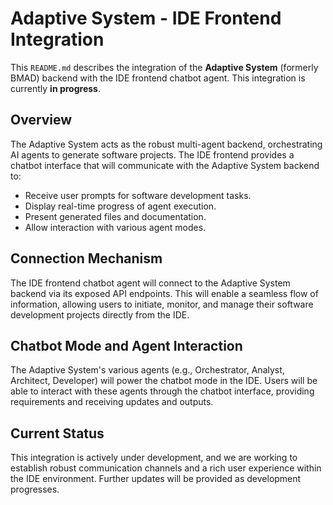 # Adaptive System - IDE Frontend Integration

This `README.md` describes the integration of the **Adaptive System** (formerly BMAD) backend with the IDE frontend chatbot agent. This integration is currently **in progress**.

## Overview

The Adaptive System acts as the robust multi-agent backend, orchestrating AI agents to generate software projects. The IDE frontend provides a chatbot interface that will communicate with the Adaptive System backend to:

- Receive user prompts for software development tasks.
- Display real-time progress of agent execution.
- Present generated files and documentation.
- Allow interaction with various agent modes.

## Connection Mechanism

The IDE frontend chatbot agent will connect to the Adaptive System backend via its exposed API endpoints. This will enable a seamless flow of information, allowing users to initiate, monitor, and manage their software development projects directly from the IDE.

## Chatbot Mode and Agent Interaction

The Adaptive System's various agents (e.g., Orchestrator, Analyst, Architect, Developer) will power the chatbot mode in the IDE. Users will be able to interact with these agents through the chatbot interface, providing requirements and receiving updates and outputs.

## Current Status

This integration is actively under development, and we are working to establish robust communication channels and a rich user experience within the IDE environment. Further updates will be provided as development progresses.
